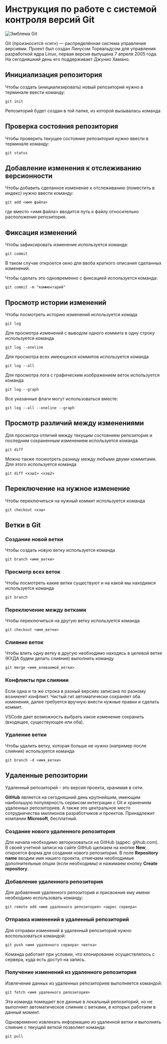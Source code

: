 # **Инструкция по работе с системой контроля версий Git**

![Эмблема Git](git.jpg)

Git (произносится «гит») — распределённая система управления версиями. Проект был создан Линусом Торвальдсом для управления разработкой ядра Linux, первая версия выпущена 7 апреля 2005 года. На сегодняшний день его поддерживает Джунио Хамано.

## Инициализация репозитория

Чтобы создать (инициализировать) новый репозиторий нужно в терминале ввести команду:

    git init

Репозиторий будет создан в той папке, из которой вызывалась команда

## Проверка состояния репозитория

Чтобы проверить текущее состояние репозитория нужно ввести в терминале команду:

    git status

## Добавление изменения к отслеживанию версионности

Чтобы добавить сделанное изменение к отслеживанию (поместить в индекс) нужно ввести команду:

    git add <имя файла>

где вместо <имя файла> вводится путь к файлу относительно расположения репозитория.

## Фиксация изменений

Чтобы зафиксировать изменение используется команда:

    git commit

В таком случае откроется окно для ввоба краткого описания сделанных изменений.

Чтобы сделать это одновременно с фиксацией используется команда:

    git commit -m "комментарий"

## Просмотр истории изменений

Чтобы посмотреть историю изменений используется комада

    git log

Для просмотра изменений с выводом одного коммита в одну строку используется команда

    git log --oneline

Для просмотра всех имеющихся коммитов используется команда

    git log --all

Для просмотра лога с графическим изображением веток используется команда

    git log --graph

Все указанные флаги могут использоваться вместе:

    git log --all --oneline --graph

## Просмотр различий между изменениями

Для просмотра отличий между текущим состоянием репозитория и последним сохраненным изменением используется команда

    git diff

Можно также посмотреть разницу между любыми двуми коммитами. Для этого используется команда

    git diff <хэш1> <хэш2>

## Переключение на нужное изменение

Чтобы переключиться на нужный коммит используется команда

    git checkout <хэш>

## Ветки в Git

### Создание новой ветки

Чтобы создать новую ветку используется команда

    git branch <имя_ветки>

### Просмотр всех веток

Чтобы посмотреть какие ветки существуют и на какой мы находимся используется команда

    git branch

### Переключение между ветками

Чтобы переключиться на другую ветку используется команда

    git checkout <имя_ветки>

### Слияние веток

Чтобы влить одну ветку в другую необходимо находясь в целевой ветке (КУДА будем делать слияние) выполнить команду

    git merge <имя_вливаемой_ветки>

### Конфликты при слиянии

Если одна и та же строка в разный версиях записана по разному возникнет конфликт.
Чистый гит автоматически сохраняет оба изменения, далее требуется вручную внести нужные правки и сделать коммит.

VSСode дает возможность выбрать какое изменение сохранить (входящее, существующее или оба).

### Удаление ветки

Чтобы удалить ветку, которая больше не нужно (например после слияния) используется команда

    git branch -d <имя_ветки>

## Удаленные репозитории

Удаленный репозиторий - это версия проекта, хранимая в сети.

**GitHub** является на сегодняшний день крупнейшим, имеющим наибольшую популярность сервисом интеграции с Git и хранением удаленных репозиториев. А также это центральное место сотрудничества миллионов разработчиков и проектов. Принадлежит компании **Microsoft**, бесплатный.

### Создание нового удаленного репозитория

Для начала необходимо авторизоваться на GitHub (адрес: github.com). 
В своей учетной записи на сайте GitHub щелкаем на кнопке **New**, откроется форма для создания нового репозитория.
В поле **Repository name** вводим имя нашего проекта, отмечаем необходимые дополнительные опции (если необходимы) и нажимаем кнопку **Create repository**.

### Добавление удаленного репозитория

Для добавления  удаленного репозитория и присвоения ему имени необходимо использовать команду:

    git remote add <имя удаленного репозитория> <адрес сервера>


### Отправка изменений в удаленный репозиторий

Для отправки изменений в удаленный репозиторий нужно воспользоваться командой:

    git push <имя удаленного сервера> <ветка>

Команда работает при условии, что клонирование осуществлялось с сервера, куда есть доступ на запись.


### Получение изменений из удаленного репозитория

Извлечение данных из удаленных репозиториев выполняется командой:

    git fetch <имя удаленного репозитория>

Эта команда помещает все данные в локальный репозиторий, но не выполняет автоматическое слияние с ветками, в которых работаем в данный момент.

Одновременно извлекать информацию из удаленной ветки и выполнять слияние с текущей веткой позволяет команда:

    git pull



